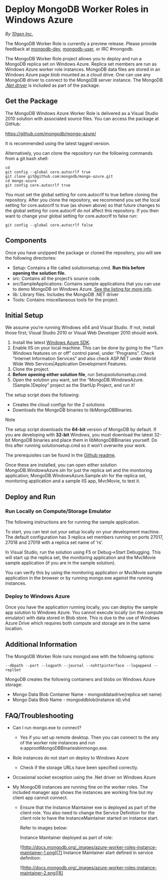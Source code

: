 
# Deploy MongoDB Worker Roles in Windows Azure
*By [10gen Inc.][10gen-tutorial]*
 
The MongoDB Worker Role is currently a preview release. Please provide feedback at [mongodb-dev][1], [mongodb-user][2], or IRC #mongodb.

The MongoDB Worker Role project allows you to deploy and run a MongoDB replica set on Windows Azure. Replica set members are run as Windows Azure worker role instances. MongoDB data files are stored in an Windows Azure page blob mounted as a cloud drive. One can use any MongoDB driver to connect to the MongoDB server instance. The MongoDB [*.Net driver*][3] is included as part of the package.

## Get the Package

The MongoDB Windows Azure Worker Role is delivered as a Visual Studio 2010 solution with associated source files. You can access the package at GitHub:

https://github.com/mongodb/mongo-azure/

It is recommended using the latest tagged version.

Alternatively, you can clone the repository run the following commands from a git bash shell:

    cd 
    git config --global core.autocrlf true
    git clone git@github.com:mongodb/mongo-azure.git
    cd mongo-azure
    git config core.autocrlf true
    

You must set the global setting for core.autocrlf to true before cloning the repository. After you clone the repository, we recommend you set the local setting for core.autocrlf to true (as shown above) so that future changes to the global setting for core.autocrlf do not affect this repository. If you then want to change your global setting for core.autocrlf to false run:

    git config --global core.autocrlf false
    

## Components

Once you have unzipped the package or cloned the repository, you will see the following directories:

*   Setup: Contains a file called solutionsetup.cmd. **Run this before opening the solution file.**
*   src: Contains all the project’s source code.
*   src/SampleApplications: Contains sample applications that you can use to demo MongoDB on Windows Azure. [See the listing for more info][4].
*   lib: Library files. Includes the MongoDB .NET driver
*   Tools: Contains miscellaneous tools for the project.

## Initial Setup

We assume you’re running Windows x64 and Visual Studio. If not, install those first; Visual Studio 2010 or Visual Web Developer 2010 should work.

1.  Install the latest [Windows Azure SDK][5].
2.  Enable IIS on your local machine. This can be done by going to the “Turn Windows features on or off” control panel, under “Programs”. Check “Internet Information Services” and also check ASP.NET under World Wide Web Services|Application Development Features.
3.  Clone the project.
4.  **Before opening either solution file**, run Setupsolutionsetup.cmd.
5.  Open the solution you want, set the “MongoDB.WindowsAzure.(Sample.)Deploy” project as the StartUp Project, and run it!

The setup script does the following:

*   Creates the cloud configs for the 2 solutions
*   Downloads the MongoDB binaries to libMongoDBBinaries.

Note

The setup script downloads the **64-bit** version of MongoDB by default. If you are developing with **32-bit** Windows, you must download the latest 32-bit MongoDB binaries and place them in libMongoDBBinaries yourself. Do this after running solutionsetup.cmd so it won’t overwrite your work.

The prerequisites can be found in the [Github readme][6].

Once these are installed, you can open either solution MongoDB.WindowsAzure.sln for just the replica set and the monitoring application; MongoDB.WindowsAzure.Sample.sln for the replica set, monitoring application and a sample IIS app, MvcMovie, to test it.

## Deploy and Run

### Run Locally on Compute/Storage Emulator

The following instructions are for running the sample application.

To start, you can test out your setup locally on your development machine. The default configuration has 3 replica set members running on ports 27017, 27018 and 27019 with a replica set name of ‘rs’.

In Visual Studio, run the solution using F5 or Debug-&gt;Start Debugging. This will start up the replica set, the monitoring application and the MvcMovie sample application (if you are in the sample solution).

You can verify this by using the monitoring application or MvcMovie sample application in the browser or by running mongo.exe against the running instances.

### Deploy to Windows Azure

Once you have the application running locally, you can deploy the sample app solution to Windows Azure. You cannot execute locally (on the compute emulator) with data stored in Blob store. This is due to the use of Windows Azure Drive which requires both compute and storage are in the same location.

## Additional Information

The MongoDB Worker Role runs mongod.exe with the following options:

    --dbpath --port --logpath --journal --nohttpinterface --logappend --replSet
    

MongoDB creates the following containers and blobs on Windows Azure storage:

*   Mongo Data Blob Container Name - mongoddatadrive(replica set name)
*   Mongo Data Blob Name - mongoddblob(instance id).vhd

## FAQ/Troubleshooting

*   Can I run mongo.exe to connect?
    
    *   Yes if you set up remote desktop. Then you can connect to the any of the worker role instances and run e:approotMongoDBBinariesbinmongo.exe.
*   Role instances do not start on deploy to Windows Azure
    
    *   Check if the storage URLs have been specified correctly.
*   Occasional socket exception using the .Net driver on Windows Azure

*   My MongoDB instances are running fine on the worker roles. The included manager app shows the instances are working fine but my client app cannot connect.
    
    *   Ensure that the Instance Maintainer exe is deployed as part of the client role. You also need to change the Service Definition for the client role to have the InstanceMaintainer started on instance start.
        
        Refer to images below:
        
        Instance Maintainer deployed as part of role:
        
        ![http://docs.mongodb.org/_images/azure-worker-roles-instance-maintainer-1.png][7]
        Instance Maintainer start defined in service definition:
        
        ![http://docs.mongodb.org/_images/azure-worker-roles-instance-maintainer-2.png][8]

[10gen-tutorial]: http://docs.mongodb.org/ecosystem/tutorial/deploy-mongodb-worker-roles-in-azure/
 [1]: https://groups.google.com/forum/?fromgroups#!forum/mongodb-dev
 [2]: https://groups.google.com/forum/?fromgroups#!forum/mongodb-user
 [3]: http://docs.mongodb.org/ecosystem/drivers/csharp/
 [4]: https://github.com/mongodb/mongo-azure/tree/master/src/SampleApplications
 [5]: https://www.windowsazure.com/en-us/develop/net/
 [6]: https://github.com/mongodb/mongo-azure/blob/master/src/README.md
 [7]: ../Media/azure-worker-roles-instance-maintainer-1.png
 [8]: ../Media/azure-worker-roles-instance-maintainer-2.png  